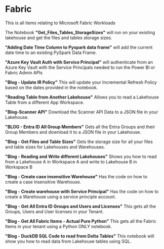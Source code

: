 # Fabric
This is all items relating to Microsoft Fabric Workloads

The Notebook **"Get_Files_Tables_StorageSizes"** will run on your existing lakehouse and get the files and tables storage sizes.

**"Adding Date Time Column to Pyspark data frame"** will add the current date time to an existing PySpark Data Frame.

**"Azure Key Vault Auth with Service Principal"** will authenticate from an Azure Key Vault with the Service Principals needed to run the Power BI or Fabric Admin APIs

**"Blog - Update IR Policy"** This will update your Incremental Refresh Policy based on the dates provided in the notebook.

**"Reading Table from Another Lakehouse"** Allows you to read a Lakehouse Table from a different App Workspace.

**"Blog-Scanner API"** Download the Scanner API Data to a JSON file in your Lakehouse.

**"BLOG - Entra ID All Group Members"** Gets all the Entra Groups and their Group Members and download it to a JSON file in your Lakehouse.

**"Blog - Get Files and Table Sizes"** Gets the storage size for all your files and table sizes for Lakehouses and Warehouses.

**"Blog - Reading and Write different Lakehouses"** Shows you how to read from a Lakehouse A in Workspace A and write to Lakehouse B in Workspace B

**"Blog - Create case insensitive Warehouse"** Has the code on how to create a case insensitive Warehouse.

**"Blog - Create warehouse with Service Principal"** Has the code on how to create a Warehouse using a service principle account.

**"Blog - Get All Entra ID Groups and Users and Licenses"** This gets all the Groups, Users and User licenses in your Tenant.

**"Blog - Get All Fabric Items - Actual Pure Python"** This gets all the Fabric Items in your tenant using a Python ONLY notebook.

**"Blog - DuckDB SQL Code to read from Delta Tables"** This notebook will show you how to read data from Lakehouse tables using SQL.

